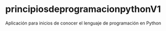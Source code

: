 # principiosdeprogramacionpythonV1
Aplicación para inicios de conocer el lenguaje de programación en Python
